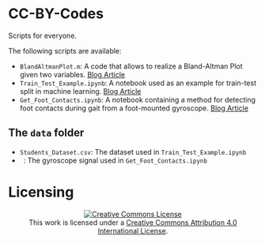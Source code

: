 # CC-BY-Codes
Scripts for everyone. 

The following scripts are available:

- <code>BlandAltmanPlot.m</code>: A code that allows to realize a Bland-Altman Plot given two variables. [Blog Article](https://www.guidomascia.blog/bland-altman-plot-a-complete-tutorial-for-scientists/)
- <code>Train_Test_Example.ipynb</code>: A notebook used as an example for train-test split in machine learning. [Blog Article](https://www.guidomascia.blog/why-do-we-need-training-and-test-datasets/)
- <code>Get_Foot_Contacts.ipynb</code>: A notebook containing a method for detecting foot contacts during gait from a foot-mounted gyroscope. [Blog Article](https://www.guidomascia.blog/stupidly-easy-gait-events-from-a-single-gyroscope/)

## The <code>data</code> folder
- <code>Students_Dataset.csv</code>: The dataset used in <code>Train_Test_Example.ipynb</code>
- <code> </code>: The gyroscope signal used in <code>Get_Foot_Contacts.ipynb</code>

# Licensing
<center><a rel="license" href="http://creativecommons.org/licenses/by/4.0/"><img alt="Creative Commons License" style="border-width:0" src="https://i.creativecommons.org/l/by/4.0/88x31.png" /></a><br />This work is licensed under a <a rel="license" href="http://creativecommons.org/licenses/by/4.0/">Creative Commons Attribution 4.0 International License</a>.</center>

